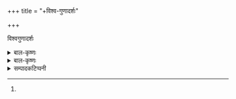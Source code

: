 +++
title = "+विश्व-गुणादर्शः"

+++

विश्वगुणादर्शः 


<details><summary>बाल-कृष्णः</summary>

तत्र व्याख्यारम्भः

श्रीमद्-ब्रह्म सनातनं श्रुतिनुतं ध्यानैकगम्यं सदा  
सर्गाद्यस्य विधायकं त्रिजगतो मोदावहं यत् सदा ॥   
सच्चिद्-रूपतया यद्-अर्थनिचयं **व्याप्नोति** तेजोमयं   
**भूयात्** तत् त्रिविधार्तिहारि जगतां श्रीवासुदेवाभिधम् ॥ १ ॥  

**नमामि** देवीं कुलदेवताम् अहं  
ब्रह्मादि-देवैर् अभिसंस्तुतां मुहुः ॥   
महादल-ग्राम-कृताधिवासां[^2]  
महालसाख्यां प्रकृतिं गुणात्मिकाम् ॥ २ ॥   

[^2]:
‘महाडदळ’ इति महाराष्ट्रभाषायां प्रसिद्धः

यत्-सूक्ति-धारा-सुनिषेचनेन  
मद्धी-लता **पल्लविता बभूव** ॥  
**स्मरामि** तं श्रीगुरु-वेङ्कटाख्यं  
विनम्र-मूर्द्धा कृतहस्तसम्पुटः ॥ ३ ॥   

श्रीगणेशं च पितरं  
विद्वांसं स्वः-स्थितं **भजे** ॥   
अवस्थां मातरं चैव  
जयन्तीं जननप्रदाम् ॥ ४ ॥  

गुरु-प्रसाद-संलब्ध-  
व्याकृति-ज्ञान-कौशलः ॥   
काव्यं विश्वगुणादर्शं  
**व्याकरोमि** यथामति ॥ ५ ॥
</details>


<details><summary>बाल-कृष्णः</summary>

तत्र व्याख्यासमाप्तिः

इति विशदमनीषा-शालिना यज्वना वा  
विरचित इह काव्ये वेङ्कटाचार्य-नाम्ना ॥  
कृशतर-मति-युक्तेनापि टीका कृतेयं  
सुगुण-सुकरुणास् तां पण्डिता मानयन्ताम् +++(←मनुँ अवबोधने)+++॥ १ ॥  

श्रेयः सम्प्रति **सञ्चिनोतु** भगवान् श्रीमद्गणेशः प्रभुर्  
दूने+++(←दु--उपतापे)+++ देवगणे, द्विजक्रतुचये ध्वस्ते च दैत्यार्तितः ॥  
**आविर्भूय** तदा तदार्तिहरणौत्सुक्याद् भवानीपतेर्  
दैत्येन्द्रं **परिभूय** सिन्दुरम्, अथो देवान् **व्यधान्** निर्वृतान् ॥ २ ॥  

**नमामि** कमलालया-परिचिताङ्घ्रिम् आनन्द-दं  
प्रभुं मुनिजन-स्तुतं भुजग-शायिनं श्यामलम् ॥  
**करोतु** जनमङ्गलं हरतु पाप-सङ्घं नृणां,  
स्वधर्म-रतिम् अन्तरे **जनयतु** स्वभूः सर्वदा ॥ ३ ॥  

**जयति** भगवान् भर्ता देव्याः शिवः शिवदः सतां  
श्रुति-पथम् **आरुन्धन्** सर्वे यदा सुगतादयः ॥  
यतिवर-तनुं **धृत्वा** बुद्धान् **विजित्य** च यस् तदा  
श्रुतिहितम् अथो संविन्-मार्गं निरञ्जनम् **अन्वधात्** ॥४ ॥  

**अस्ति** कृष्णापगा-सङ्गात्  
पावनी लोकरञ्जनी ।  
राजधानी सुविख्याता  
पट्ट-वर्धन-भूभृताम् ॥ ५ ॥  

**कुरुन्द-वाट-नगरं**  
कीर्तिमत् तत्र विद्यते ॥  
श्रीमान् **गणपतिस्** तस्य  
पुरस्याधिपतिर् महान् ॥ ६ ॥  

तस्याश्रये पुरातिष्ठद्  
योगिवंशावतंसकः ॥  
**गणेश-पण्डितः** प्रज्ञा-  
शाली सत्-कर्म-पेशलः ॥ ७ ॥  

तत्-सुतो ह्य् **अकरोद्** एतद्  
**व्याख्यानं** बालतुष्टये ॥  
इन्दु-नेत्र-वसु-क्षोणी-  
मिते (१८२१ ) शाके ह्य् अपूरि तत् ॥ ८ ॥ -

इति  
श्रीमत्-पद-वाक्य-पारावारीण-श्रीमद्-योगिकुलावतंस-  
श्रीमद्-गणेश-सूरि-सूनुना बाल-कृष्ण-शर्मणा विरचिता  
पदार्थ-चन्द्रिकाख्या
श्रीविश्वगुणादर्श-चम्पू-व्याख्या समाप्तिमगात् ॥
</details>


<details><summary>सम्पादकटिप्पनी</summary>

अकिञ्चनःकश्चिदकरोन् मुद्रिताक्षरशोधनम् ।  
ग्रन्थे विश्वगुणादर्शनाम्नि शोभनवत्सरे ॥  
दोषाः स्युः शोधने कार्ये क्षमन्तां बुधतल्लजाः ।  
विनैव याच्ञां क्षमते श्रीहरिर्नात्र संशयः ॥

(गॊरूरु-श्रीनिवास-मूर्तिः)
</details>

